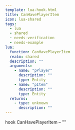 ```yaml
---
template: lua-hook.html
title: CanHavePlayerItem
icon: lua-shared
tags:
  - lua
  - shared
  - needs-verification
  - needs-example
lua:
  function: CanHavePlayerItem
  realm: shared
  description: ""
  arguments:
    - name: "pPlayer"
      description: ""
      type: Entity
    - name: "pItem"
      description: ""
      type: Entity
  returns:
    - type: unknown
      description: ""
---
```


<div class="lua__search__keywords">
hook CanHavePlayerItem &#x2013; ""
</div>
